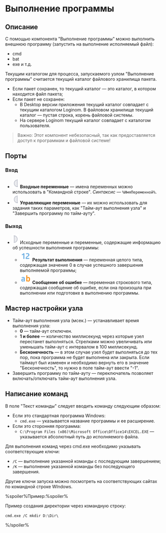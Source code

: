 # Выполнение программы

## Описание

С помощью компонента "Выполнение программы" можно выполнить внешнюю программу (запустить на выполнение исполняемый файл):

* cmd
* bat
* exe и т.д.

Текущим каталогом для процесса, запускаемого узлом "Выполнение программы" считается текущий каталог файлового хранилища пакета.

* Если пакет сохранен, то текущий каталог — это каталог, в котором находится файл пакета;
* Если пакет не сохранен:
  * В Desktop версии приложения текущий каталог совпадает с текущим каталогом Loginom. В файловом хранилище текущий каталог — пустая строка, корень файловой системы.
  * На сервере Loginom текущий каталог совпадает с каталогом пользователя.

>Важно: Этот компонент небезопасный, так как предоставляется доступ к программам и файловой системе!

## Порты

### Вход

* ![](../../images/icons/ports/optional_input_variable_inactive.svg) **Входные переменные** — имена переменных можно использовать в "Командной строке". *Синтаксис* — `%ИмяПеременной%`.
* ![](../../images/icons/ports/optional_input_variable_inactive.svg) **Управляющие переменные** — их можно использовать для задания таких параметров, как "Тайм-аут выполнения узла" и "Завершить программу по тайм-ауту".

### Выход

* ![](../../images/icons/ports/optional_output_variable_inactive.svg) Исходные переменные и переменные, содержащие информацию об успешности выполнения программы:
  *  <span title="Целый"><img src="../../images/icons/datatype_18/datatype_default-02.svg"></span>  **Результат выполнения** — переменная целого типа, содержащая значение 0 в случае успешного завершения выполняемой программы;
  *  <span title="Строковый"><img src="../../images/icons/datatype_18/datatype_default-01.svg"></span> **Сообщение об ошибке** — переменная строкового типа, содержащая сообщение об ошибке, если она произошла при выполнении или подготовке в выполнению программы.

## Мастер настройки узла

* Тайм-аут выполнения узла (мсек.) — устанавливает время выполнения узла:
  * **0** — тайм-аут отключен.
  * **1 и более** — количество миллисекунд через которые узел перестанет выполняться. Стрелками можно увеличивать или уменьшать тайм-аут с интервалом в 100 миллисекунд.
  * **Бесконечность** — в этом случае узел будет выполняться до тех пор, пока программа не будет выполнена или закрыта. Если таймаут был изменен и необходимо вернуть его в значение "Бесконечность", то нужно в поле тайм-аут ввести "-1".
* Завершить программу по тайм-ауту — переключатель позволяет включать/отключать тайм-аут выполнения узла.

## Написание команд

В поле "Текст команды" следует вводить команду следующим образом:

* Если это стандартная программа Windows:
  * `cmd.exe` — указывается название программы и ее расширение.
* Если это сторонняя программа:
  * `C:\Program Files (x86)\Microsoft Office\Office14\EXCEL.EXE` — указывается абсолютный путь до исполняемого файла.

Для выполнения команд через cmd.exe необходимо указывать соответствующие ключи:

* `/C` — выполнение указанной команды с последующим завершением;
* `/K` — выполнение указанной команды без последующего завершения.

Другие ключи запуска можно посмотреть на соответствующих сайтах по командной строке WIndows.

%spoiler%Пример:%spoiler%

Пример создания директории через командную строку:

`cmd.exe /C mkdir D:\Dir\`

%/spoiler%